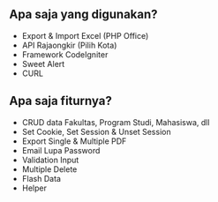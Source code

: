 ## Apa saja yang digunakan?

- Export & Import Excel (PHP Office)
- API Rajaongkir (Pilih Kota)
- Framework CodeIgniter
- Sweet Alert
- CURL



## Apa saja fiturnya?

- CRUD data Fakultas, Program Studi, Mahasiswa, dll
- Set Cookie, Set Session & Unset Session
- Export Single & Multiple PDF
- Email Lupa Password
- Validation Input
- Multiple Delete
- Flash Data
- Helper

